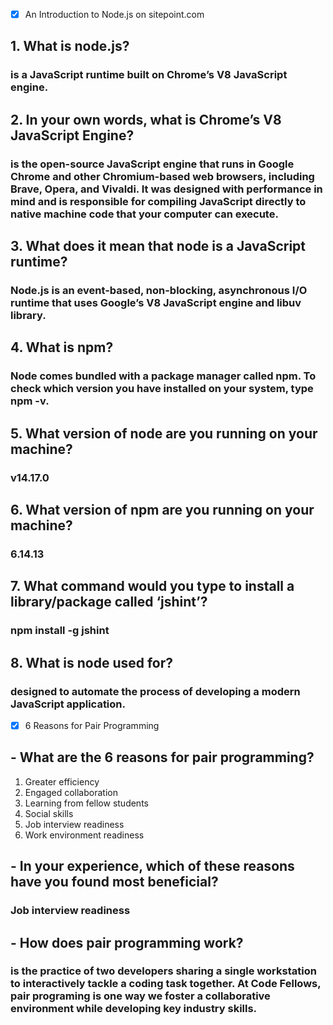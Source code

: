 - [x] An Introduction to Node.js on sitepoint.com
## 1. What is node.js?
### is a JavaScript runtime built on Chrome’s V8 JavaScript engine.
##  2. In your own words, what is Chrome’s V8 JavaScript Engine?
### is the open-source JavaScript engine that runs in Google Chrome and other Chromium-based web browsers, including Brave, Opera, and Vivaldi. It was designed with performance in mind and is responsible for compiling JavaScript directly to native machine code that your computer can execute.

##  3. What does it mean that node is a JavaScript runtime?
### Node.js is an event-based, non-blocking, asynchronous I/O runtime that uses Google’s V8 JavaScript engine and libuv library.
##  4. What is npm?
### Node comes bundled with a package manager called npm. To check which version you have installed on your system, type npm -v.

##  5. What version of node are you running on your machine?

### v14.17.0
##  6. What version of npm are you running on your machine?
### 6.14.13
##  7. What command would you type to install a library/package called ‘jshint’?
### npm install -g jshint
##  8. What is node used for?
### designed to automate the process of developing a modern JavaScript application.

- [x] 6 Reasons for Pair Programming
##  - What are the 6 reasons for pair programming?
1.  Greater efficiency
2.  Engaged collaboration
3.  Learning from fellow students
4.   Social skills
5. Job interview readiness
6. Work environment readiness
##  - In your experience, which of these reasons have you found most beneficial?
### Job interview readiness
## - How does pair programming work?
###  is the practice of two developers sharing a single workstation to interactively tackle a coding task together. At Code Fellows, pair programing is one way we foster a collaborative environment while developing key industry skills.